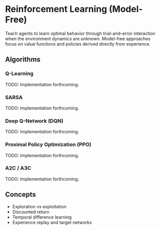 # Reinforcement Learning (Model-Free)

Teach agents to learn optimal behavior through trial-and-error interaction when the environment dynamics are unknown. Model-free approaches focus on value functions and policies derived directly from experience.

## Algorithms

### Q-Learning
TODO: Implementation forthcoming.

### SARSA
TODO: Implementation forthcoming.

### Deep Q-Network (DQN)
TODO: Implementation forthcoming.

### Proximal Policy Optimization (PPO)
TODO: Implementation forthcoming.

### A2C / A3C
TODO: Implementation forthcoming.

## Concepts

- Exploration vs exploitation
- Discounted return
- Temporal difference learning
- Experience replay and target networks
